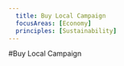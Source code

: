```yaml
---
  title: Buy Local Campaign
  focusAreas: [Economy]
  principles: [Sustainability]
---
```

#Buy Local Campaign